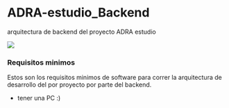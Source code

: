 # ADRA-estudio_Backend
arquitectura de backend del proyecto ADRA estudio

![](https://i.ibb.co/mDqGHTL/adra-welcome.jpg)

### Requisitos minimos
Estos son los requisitos minimos de software para correr la arquitectura de desarrollo del por proyecto por parte del backend.

+ tener una PC :)